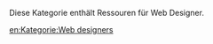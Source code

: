 
Diese Kategorie enthält Ressouren für Web Designer.

[en:Kategorie:Web designers](export_en/Kategorie:Web_designers.md)
